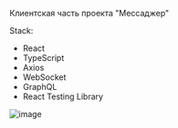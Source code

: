 Клиентская часть проекта "Мессаджер"

Stack:
- React
- TypeScript
- Axios
- WebSocket
- GraphQL
- React Testing Library

![image](https://user-images.githubusercontent.com/118563722/223210795-17c182fe-f089-4a26-958d-1a8f59030afd.png)
